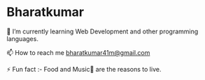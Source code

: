 # Bharatkumar

🌱 I’m currently learning Web Development 
   and other programming languages.

📫 How to reach me bharatkumar41m@gmail.com

⚡ Fun fact :- Food and Music🎵 are 
    the reasons to live.

